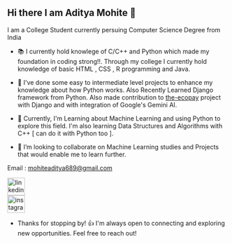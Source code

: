 
## Hi there I am Aditya Mohite 👋

I am a College Student currently persuing Computer Science Degree from India

- 📚 I currently hold knowlege of C/C++ and Python which made my foundation in coding strong!!.
     Through my college I currently hold knowledge of basic HTML , CSS , R programming and Java.
  
- 📝 I've done some easy to intermediate level projects to enhance my knowledge about how Python works. Also Recently Learned Django framework from Python. Also made contribution to [the-ecopay](https://github.com/the-ecopay) project     
     with Django and with integration of Google's Gemini AI.
  
- 🌱 Currently, I'm Learning about Machine Learning and using Python to explore this field.
      I'm also learning Data Structures and Algorithms with C++ [ can do it with Python too ].
  
- 👯 I’m looking to collaborate on Machine Learning studies and Projects that would enable me to learn further.

Email : mohiteaditya689@gmail.com

[<img src='https://cdn.jsdelivr.net/npm/simple-icons@3.0.1/icons/linkedin.svg' alt='linkedin' height='40'>](https://www.linkedin.com/in/https://www.linkedin.com/in/aditya-mohite-b7639b283//)    
     [<img src='https://cdn.jsdelivr.net/npm/simple-icons@3.0.1/icons/instagram.svg' alt='instagram' height='40'>](https://www.instagram.com/https://www.instagram.com/mohite_aditya_53//)  
          

- Thanks for stopping by! 👍 I'm always open to connecting and exploring new opportunities. Feel free to reach out!
